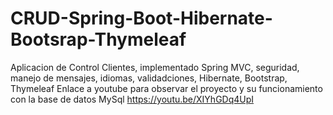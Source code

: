 # CRUD-Spring-Boot-Hibernate-Bootsrap-Thymeleaf
Aplicacion de Control Clientes, implementado Spring MVC, seguridad, manejo de mensajes, idiomas, validadciones, Hibernate, Bootstrap, Thymeleaf
Enlace a youtube para observar el proyecto y su funcionamiento con la base de datos MySql
https://youtu.be/XIYhGDq4UpI
